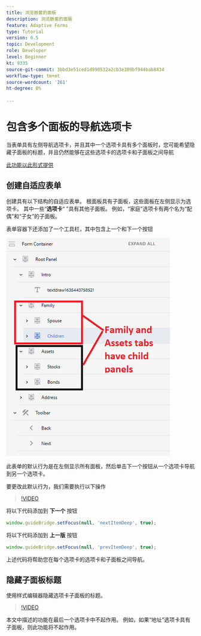 ```yaml
---
title: 浏览嵌套的面板
description: 浏览嵌套的面板
feature: Adaptive Forms
type: Tutorial
version: 6.5
topic: Development
role: Developer
level: Beginner
kt: 9335
source-git-commit: 3bbd3e51ced1d990532a2cb3e309bf944bab8434
workflow-type: tm+mt
source-wordcount: '261'
ht-degree: 0%

---
```


# 包含多个面板的导航选项卡

当表单具有左侧导航选项卡，并且其中一个选项卡具有多个面板时，您可能希望隐藏子面板的标题，并且仍然能够在这些选项卡的选项卡和子面板之间导航

[此功能以此形式提供](https://forms.enablementadobe.com/content/forms/af/testnav1.html)




## 创建自适应表单

创建具有以下结构的自适应表单。 根面板具有子面板，这些面板在左侧显示为选项卡。 其中一些“**选项卡**“ ”具有其他子面板。 例如，“家庭”选项卡有两个名为“配偶”和“子女”的子面板。

表单容器下还添加了一个工具栏，其中包含上一个和下一个按钮

![工具栏间距](assets/multiple-panels.png)



此表单的默认行为是在左侧显示所有面板，然后单击下一个按钮从一个选项卡导航到另一个选项卡。

要更改此默认行为，我们需要执行以下操作

>[!VIDEO](https://video.tv.adobe.com/v/338369?quality=9&learn=on)


将以下代码添加到 **下一个** 按钮

```javascript
window.guideBridge.setFocus(null, 'nextItemDeep', true);
```

将以下代码添加到 **上一版** 按钮

```javascript
window.guideBridge.setFocus(null, 'prevItemDeep', true);
```

上述代码将帮助您在每个选项卡的选项卡和子面板之间导航。

## 隐藏子面板标题

使用样式编辑器隐藏选项卡子面板的标题。

>[!VIDEO](https://video.tv.adobe.com/v/338370?quality=9&learn=on)

本文中描述的功能在最后一个选项卡中不起作用。 例如，如果“地址”选项卡具有子面板，则此功能将不起作用。

<!--
>[!NOTE]
>
>The capability described in this article does not work in the last tab. For example if the Address tab had child panels this functionality would not work.
-->
